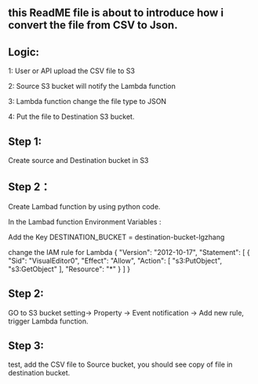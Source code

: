 ## this ReadME file is about to introduce how i convert the file from CSV to Json.

## Logic: 
1: User or API upload the CSV file to S3

2: Source S3 bucket will notify the Lambda function

3: Lambda function change the file type to JSON

4: Put the file to Destination S3 bucket.

## Step 1: 
Create source and Destination bucket in S3

## Step 2： 
Create Lambad function by using python code.

In the Lambad function Environment Variables : 

Add the Key DESTINATION_BUCKET = destination-bucket-lgzhang

change the IAM rule for Lambda 
{
    "Version": "2012-10-17",
    "Statement": [
        {
            "Sid": "VisualEditor0",
            "Effect": "Allow",
            "Action": [
                "s3:PutObject",
                "s3:GetObject"
            ],
            "Resource": "*"
        }
    ]
}

## Step 2: 
GO to S3 bucket setting-> Property -> Event notification -> Add new rule, trigger Lambda function.

## Step 3:
test, add the CSV file to Source bucket, you should see copy of file in destination bucket.
